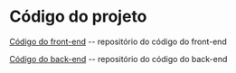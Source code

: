 # Código do projeto


[Código do front-end](../src/Front) -- repositório do código do front-end

[Código do back-end](../src/Back)  -- repositório do código do back-end

